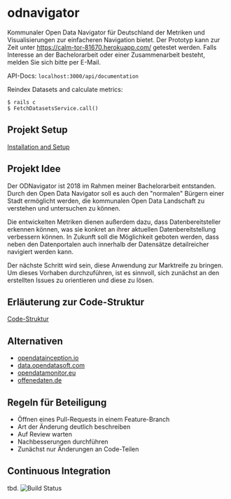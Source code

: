 # odnavigator
Kommunaler Open Data Navigator für Deutschland der Metriken und Visualisierungen zur einfacheren Navigation bietet. Der Prototyp kann zur Zeit unter https://calm-tor-81670.herokuapp.com/ getestet werden. Falls Interesse an der Bachelorarbeit oder einer Zusammenarbeit besteht, melden Sie sich bitte per E-Mail.

API-Docs: ```localhost:3000/api/documentation```

Reindex Datasets and calculate metrics:

```shell
$ rails c
$ FetchDatasetsService.call()
```

## Projekt Setup
[Installation and Setup](https://github.com/jkimmeyer/odnavigator/blob/master/doc/install.md)

## Projekt Idee
Der ODNavigator ist 2018 im Rahmen meiner Bachelorarbeit entstanden. Durch den Open Data Navigator soll es auch den "normalen" Bürgern einer Stadt ermöglicht werden, die kommunalen Open Data Landschaft zu verstehen und untersuchen zu können.

Die entwickelten Metriken dienen außerdem dazu, dass Datenbereitsteller erkennen können, was sie konkret an ihrer aktuellen Datenbereitstellung verbessern können. In Zukunft soll die Möglichkeit geboten werden, dass neben den Datenportalen auch innerhalb der Datensätze detailreicher navigiert werden kann. 

Der nächste Schritt wird sein, diese Anwendung zur Marktreife zu bringen. Um dieses Vorhaben durchzuführen, ist es sinnvoll, sich zunächst an den erstellten Issues zu orientieren und diese zu lösen.

## Erläuterung zur Code-Struktur
[Code-Struktur](https://github.com/jkimmeyer/odnavigator/blob/master/doc/code_struktur.md)

## Alternativen
- [opendatainception.io](https://opendatainception.io)
- [data.opendatasoft.com](https://data.opendatasoft.com/pages/home/)
- [opendatamonitor.eu](https://www.opendatamonitor.eu)
- [offenedaten.de](https://www.offenedaten.de)

## Regeln für Beteiligung
- Öffnen eines Pull-Requests in einem Feature-Branch
- Art der Änderung deutlich beschreiben
- Auf Review warten
- Nachbesserungen durchführen
- Zunächst nur Änderungen an Code-Teilen

## Continuous Integration
tbd. 
![Build Status](https://travis-ci.com/jkimmeyer/odnavigator.svg?token=RNrpHhqDGiujTBgM6w2s&branch=master)
